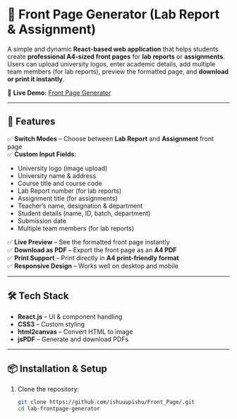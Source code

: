 # 📝 Front Page Generator (Lab Report & Assignment)

A simple and dynamic **React-based web application** that helps students create **professional A4-sized front pages** for **lab reports** or **assignments**. Users can upload university logos, enter academic details, add multiple team members (for lab reports), preview the formatted page, and **download or print it instantly**.

🔗 **Live Demo:** [Front Page Generator](https://tranquil-melba-c324c7.netlify.app/)

---

## 🚀 Features

✅ **Switch Modes** – Choose between **Lab Report** and **Assignment** front page  
✅ **Custom Input Fields**:  
- University logo (image upload)  
- University name & address  
- Course title and course code  
- Lab Report number (for lab reports)  
- Assignment title (for assignments)  
- Teacher’s name, designation & department  
- Student details (name, ID, batch, department)  
- Submission date  
- Multiple team members (for lab reports)  

✅ **Live Preview** – See the formatted front page instantly  
✅ **Download as PDF** – Export the front page as an **A4 PDF**  
✅ **Print Support** – Print directly in **A4 print-friendly format**  
✅ **Responsive Design** – Works well on desktop and mobile  

---

## 🛠️ Tech Stack

- **React.js** – UI & component handling  
- **CSS3** – Custom styling  
- **html2canvas** – Convert HTML to image  
- **jsPDF** – Generate and download PDFs  

---

## 📦 Installation & Setup

1. Clone the repository:
   ```bash
   git clone https://github.com/ishuuupishu/Front_Page/.git
   cd lab-frontpage-generator



